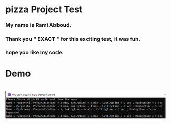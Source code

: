 # pizza Project Test
### My name is Rami Abboud.
### Thank you " EXACT " for this exciting test, it was fun.
### hope you like my code.
# Demo
<h1>
<p align="center"><img width=1000 src="https://github.com/ramiabboud/pizza/blob/master/pics/3333.PNG"></p>
</h1>

